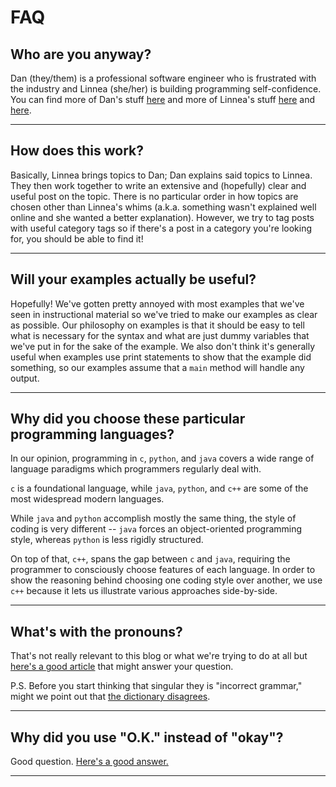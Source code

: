 # FAQ

## Who are you anyway?
Dan (they/them) is a professional software engineer who is frustrated with the industry and Linnea (she/her) is building programming self-confidence. You can find more of Dan's stuff [here](https://barel.la/blog) and more of Linnea's stuff [here](https://linneakirby.com) and [here](https://cirqueitelectrique.com).

---

## How does this work?
Basically, Linnea brings topics to Dan; Dan explains said topics to Linnea. They then work together to write an extensive and (hopefully) clear and useful post on the topic. There is no particular order in how topics are chosen other than Linnea's whims (a.k.a. something wasn't explained well online and she wanted a better explanation). However, we try to tag posts with useful category tags so if there's a post in a category you're looking for, you should be able to find it! 

---

## Will your examples actually be useful?
Hopefully! We've gotten pretty annoyed with most examples that we've seen in instructional material so we've tried to make our examples as clear as possible. Our philosophy on examples is that it should be easy to tell what is necessary for the syntax and what are just dummy variables that we've put in for the sake of the example. We also don't think it's generally useful when examples use print statements to show that the example did something, so our examples assume that a `main` method will handle any output.

---

## Why did you choose these particular programming languages?

In our opinion, programming in `c`, `python`, and `java` covers a wide range of
language paradigms which programmers regularly deal with.

`c` is a foundational language, while `java`, `python`, and `c++` are some of
the most widespread modern languages.

While `java` and `python` accomplish mostly the same thing, the style of coding
is very different -- `java` forces an object-oriented programming style, whereas
`python` is less rigidly structured.

On top of that, `c++`, spans the gap between `c` and `java`, requiring the
programmer to consciously choose features of each language. In order to show the
reasoning behind choosing one coding style over another, we use `c++` because
it lets us illustrate various approaches side-by-side.

---

## What's with the pronouns?
That's not really relevant to this blog or what we're trying to do at all but [here's a good article](https://www.mypronouns.org/sharing/) that might answer your question. 

P.S. Before you start thinking that singular they is "incorrect grammar," might we point out that [the dictionary disagrees](https://www.merriam-webster.com/words-at-play/singular-nonbinary-they).

---

## Why did you use "O.K." instead of "okay"?
Good question. [Here's a good answer.](https://www.merriam-webster.com/words-at-play/the-hilarious-history-of-ok-okay)

---
